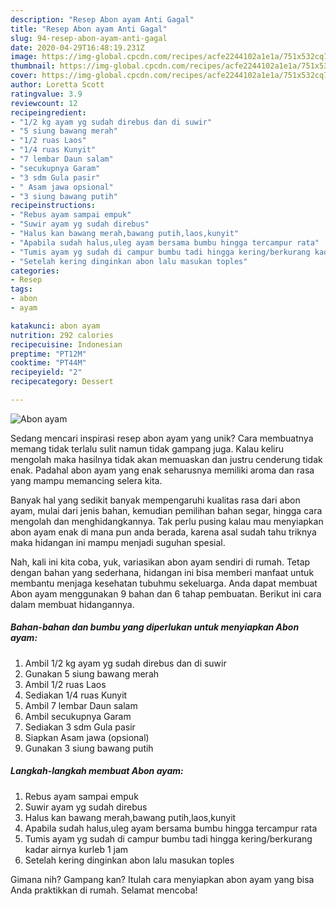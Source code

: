 ```yaml
---
description: "Resep Abon ayam Anti Gagal"
title: "Resep Abon ayam Anti Gagal"
slug: 94-resep-abon-ayam-anti-gagal
date: 2020-04-29T16:48:19.231Z
image: https://img-global.cpcdn.com/recipes/acfe2244102a1e1a/751x532cq70/abon-ayam-foto-resep-utama.jpg
thumbnail: https://img-global.cpcdn.com/recipes/acfe2244102a1e1a/751x532cq70/abon-ayam-foto-resep-utama.jpg
cover: https://img-global.cpcdn.com/recipes/acfe2244102a1e1a/751x532cq70/abon-ayam-foto-resep-utama.jpg
author: Loretta Scott
ratingvalue: 3.9
reviewcount: 12
recipeingredient:
- "1/2 kg ayam yg sudah direbus dan di suwir"
- "5 siung bawang merah"
- "1/2 ruas Laos"
- "1/4 ruas Kunyit"
- "7 lembar Daun salam"
- "secukupnya Garam"
- "3 sdm Gula pasir"
- " Asam jawa opsional"
- "3 siung bawang putih"
recipeinstructions:
- "Rebus ayam sampai empuk"
- "Suwir ayam yg sudah direbus"
- "Halus kan bawang merah,bawang putih,laos,kunyit"
- "Apabila sudah halus,uleg ayam bersama bumbu hingga tercampur rata"
- "Tumis ayam yg sudah di campur bumbu tadi hingga kering/berkurang kadar airnya kurleb 1 jam"
- "Setelah kering dinginkan abon lalu masukan toples"
categories:
- Resep
tags:
- abon
- ayam

katakunci: abon ayam 
nutrition: 292 calories
recipecuisine: Indonesian
preptime: "PT12M"
cooktime: "PT44M"
recipeyield: "2"
recipecategory: Dessert

---
```



![Abon ayam](https://img-global.cpcdn.com/recipes/acfe2244102a1e1a/751x532cq70/abon-ayam-foto-resep-utama.jpg)

Sedang mencari inspirasi resep abon ayam yang unik? Cara membuatnya memang tidak terlalu sulit namun tidak gampang juga. Kalau keliru mengolah maka hasilnya tidak akan memuaskan dan justru cenderung tidak enak. Padahal abon ayam yang enak seharusnya memiliki aroma dan rasa yang mampu memancing selera kita.

Banyak hal yang sedikit banyak mempengaruhi kualitas rasa dari abon ayam, mulai dari jenis bahan, kemudian pemilihan bahan segar, hingga cara mengolah dan menghidangkannya. Tak perlu pusing kalau mau menyiapkan abon ayam enak di mana pun anda berada, karena asal sudah tahu triknya maka hidangan ini mampu menjadi suguhan spesial.




Nah, kali ini kita coba, yuk, variasikan abon ayam sendiri di rumah. Tetap dengan bahan yang sederhana, hidangan ini bisa memberi manfaat untuk membantu menjaga kesehatan tubuhmu sekeluarga. Anda dapat membuat Abon ayam menggunakan 9 bahan dan 6 tahap pembuatan. Berikut ini cara dalam membuat hidangannya.

<!--inarticleads1-->

##### Bahan-bahan dan bumbu yang diperlukan untuk menyiapkan Abon ayam:

1. Ambil 1/2 kg ayam yg sudah direbus dan di suwir
1. Gunakan 5 siung bawang merah
1. Ambil 1/2 ruas Laos
1. Sediakan 1/4 ruas Kunyit
1. Ambil 7 lembar Daun salam
1. Ambil secukupnya Garam
1. Sediakan 3 sdm Gula pasir
1. Siapkan  Asam jawa (opsional)
1. Gunakan 3 siung bawang putih




<!--inarticleads2-->

##### Langkah-langkah membuat Abon ayam:

1. Rebus ayam sampai empuk
1. Suwir ayam yg sudah direbus
1. Halus kan bawang merah,bawang putih,laos,kunyit
1. Apabila sudah halus,uleg ayam bersama bumbu hingga tercampur rata
1. Tumis ayam yg sudah di campur bumbu tadi hingga kering/berkurang kadar airnya kurleb 1 jam
1. Setelah kering dinginkan abon lalu masukan toples




Gimana nih? Gampang kan? Itulah cara menyiapkan abon ayam yang bisa Anda praktikkan di rumah. Selamat mencoba!
